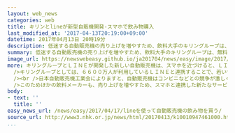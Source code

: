 ```yaml
---
layout: web_news
categories: web
title: キリンとlineが新型自販機開発-スマホで飲み物購入
last_modified_at: '2017-04-13T20:19:00+09:00'
datetime: 2017年04月13日 20時19分
description: 低迷する自動販売機の売り上げを増やすため、飲料大手のキリングループは、無料通信アプリのＬＩＮＥと連携して、スマートフォンで商品を買ったり、ポイントがたまったりする新しい自動販売機を開発し、１３日から設置し始めました。
summary: 低迷する自動販売機の売り上げを増やすため、飲料大手のキリングループは、無料通信アプリのＬＩＮＥと連携して、スマートフォンで商品を買ったり、ポイントがたまったりする新しい自動販売機を開発し、１３日から設置し始めました。
image_url: https://newswebeasy.github.io/ja201704/news/easy/image/2017/04/17/k10010947461000.jpg
more: キリングループとＬＩＮＥが開発した新しい自動販売機は、スマホを近づけると、ＬＩＮＥのアプリにある電子マネーの機能で飲み物を買うことができます。<br />ポイントもたまり、たまったポイントは飲み物を買うクーポンに交換したり、クーポンは別のユーザーに送ることもできます。<br
  />キリングループとしては、６６００万人が利用しているＬＩＮＥと連携することで、若い世代にたくさん利用してもらいたいとしていて、設置台数は１年で２万台に増やしたいとしています。<br
  /><br />日本自動販売機工業会によりますと、自動販売機はコンビニなどとの競争が激しく、売り上げが去年までの１０年間で２０％余り減少しています。<br /><br
  />このためほかの飲料メーカーも、売り上げを増やすため、スマホと連携した新たなサービスを相次いで打ち出しています。<br /><br />キリングループで自動販売機の事業を担当する会社の岩田実社長は「消費者が購入したデータを分析して、販売機の品ぞろえを変えたり、ＬＩＮＥを通じて特定の年齢層向けに新しい飲み物をＰＲすることもできる」と話し、期待感を示しました。
body:
- text: ''
  title: ''
easy_news_url: /news/easy/2017/04/17/lineを使って自動販売機の飲み物を買う/
source_url: http://www3.nhk.or.jp/news/html/20170413/k10010947461000.html?utm_int=nsearch_contents_search-items_001
...
```

